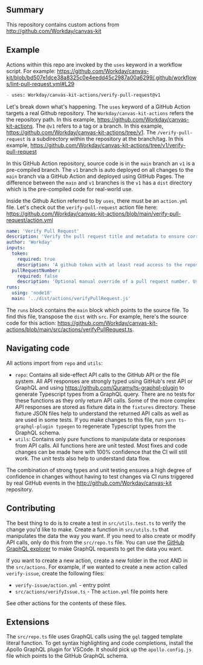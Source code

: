 ## Summary

This repository contains custom actions from http://github.com/Workday/canvas-kit

## Example

Actions within this repo are invoked by the `uses` keyword in a workflow script. For example: https://github.com/Workday/canvas-kit/blob/bd507e1dce38a8325c0e4eedd45c2987a00a6299/.github/workflows/lint-pull-request.yml#L29

```markdown
- uses: Workday/canvas-kit-actions/verify-pull-request@v1
```

Let's break down what's happening. The `uses` keyword of a GitHub Action targets a real Github repository. The
`Workday/canvas-kit-actions` refers the the repository path. In this example, https://github.com/Workday/canvas-kit-actions. The `@v1` refers to a tag or a branch. In this example, https://github.com/Workday/canvas-kit-actions/tree/v1. The `/verify-pull-request` is a subdirectory within the repository at the branch/tag. In this example, https://github.com/Workday/canvas-kit-actions/tree/v1/verify-pull-request

In this GitHub Action repository, source code is in the `main` branch an `v1` is a pre-compiled branch. The `v1` branch is auto deployed on all changes to the `main` branch via a GitHub Action and deployed using GitHub Pages. The difference between the `main` and `v1` branches is the `v1` has a `dist` directory which is the pre-compiled code for real-world use.

Inside the Github Action referred to by `uses`, there must be an `action.yml` file. Let's check out the `verify-pull-request` action file here: https://github.com/Workday/canvas-kit-actions/blob/main/verify-pull-request/action.yml

```yaml
name: 'Verify Pull Request'
description: 'Verify the pull request title and metadata to ensure correct changeset results'
author: 'Workday'
inputs:
  token:
    required: true
    description: 'A github token with at least read access to the repository'
  pullRequestNumber:
    required: false
    description: 'Optional manual override of a pull request number. Useful for workflow dispatch jobs.'
runs:
  using: 'node18'
  main: '../dist/actions/verifyPullRequest.js'
```

The `runs` block contains the `main` block which points to the source file. To find this file, transpose the `dist` with `src`. For example, here's the source code for this action: https://github.com/Workday/canvas-kit-actions/blob/main/src/actions/verifyPullRequest.ts.

## Navigating code

All actions import from `repo` and `utils`:

- `repo`: Contains all side-effect API calls to the GitHub API or the file system. All API responses are strongly typed using GitHub's rest API or GraphQL and using https://github.com/Quramy/ts-graphql-plugin to generate Typescript types from a GraphQL query. There are no tests for these functions as they only return API calls. Some of the more complex API responses are stored as fixture data in the `fixtures` directory. These fixture JSON files help to understand the returned API calls as well as are used in some tests. If you make changes to this file, run `yarn ts-graphql-plugin typegen` to regenerate Typescript types from the GraphQL schema.
- `utils`: Contains only pure functions to manipulate data or responses from API calls. All functions here are unit tested. Most fixes and code changes can be made here with 100% confidence that the CI will still work. The unit tests also help to understand data flow.

The combination of strong types and unit testing ensures a high degree of confidence in changes without having to test changes via CI runs triggered by real GitHub events in the http://github.com/Workday/canvas-kit repository.

## Contributing

The best thing to do is to create a test in `src/utils.test.ts` to verify the change you'd like
to make. Create a function in `src/utils.ts` that manipulates the data the way you want. If you
need to also create or modify API calls, only do this from the `src/repo.ts` file. You can use the [GitHub GraphQL explorer](https://docs.github.com/en/graphql/overview/explorer) to make GraphQL requests to get the data you want.

If you want to create a new action, create a new folder in the root AND in the `src/actions`.
For example, if we wanted to create a new action called `verify-issue`, create the following files:

- `verify-issue/action.yml` - entry point
- `src/actions/verifyIssue.ts` - The `action.yml` file points here

See other actions for the contents of these files.

## Extensions

The `src/repo.ts` file uses GraphQL calls using the `gql` tagged template literal function. To get syntax highlighting and code completions, install the Apollo GraphQL plugin for VSCode. It should pick up the `apollo.config.js` file which points to the GitHub GraphQL schema.
